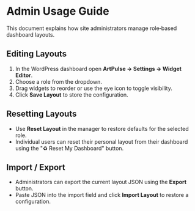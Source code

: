 # Admin Usage Guide

This document explains how site administrators manage role‑based dashboard layouts.

## Editing Layouts
1. In the WordPress dashboard open **ArtPulse → Settings → Widget Editor**.
2. Choose a role from the dropdown.
3. Drag widgets to reorder or use the eye icon to toggle visibility.
4. Click **Save Layout** to store the configuration.

## Resetting Layouts
- Use **Reset Layout** in the manager to restore defaults for the selected role.
- Individual users can reset their personal layout from their dashboard using the "♻ Reset My Dashboard" button.

## Import / Export
- Administrators can export the current layout JSON using the **Export** button.
- Paste JSON into the import field and click **Import Layout** to restore a configuration.
